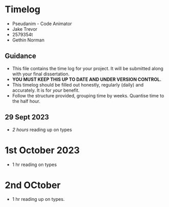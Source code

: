# Timelog

* Pseudanim - Code Animator
* Jake Trevor
* 2579354t
* Gethin Norman

## Guidance

* This file contains the time log for your project. It will be submitted along with your final dissertation.
* **YOU MUST KEEP THIS UP TO DATE AND UNDER VERSION CONTROL.**
* This timelog should be filled out honestly, regularly (daily) and accurately. It is for *your* benefit.
* Follow the structure provided, grouping time by weeks.  Quantise time to the half hour.

## 29 Sept 2023

* *2 hours* reading up on types 

# 1st October 2023

* 1 hr reading on types

# 2nd OCtober 

* 1 hr reading up on types.
